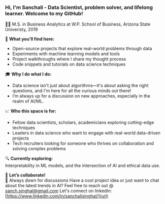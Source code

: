 ### Hi, I'm Sanchali - Data Scientist, problem solver, and lifelong learner. Welcome to my GitHub!

👩‍🎓 M.S. in Business Analytics at W.P. School of Business, Arizona State Univeristy, 2019

🌱 **What you’ll find here:**  
- Open-source projects that explore real-world problems through data  
- Experiments with machine learning models and tools  
- Project walkthroughs where I share my thought process  
- Code snippets and tutorials on data science techniques

🎓 **Why I do what I do:**  
- Data science isn't just about algorithms—it's about asking the right questions, and I'm here for all the curious minds out there!  
- I’m always up for a discussion on new approaches, especially in the realm of AI/ML.

📈 **Who this space is for:**  
- Fellow data scientists, scholars, academicians exploring cutting-edge techniques 
- Leaders in data science who want to engage with real-world data-driven projects
- Tech recruiters looking for someone who thrives on collaboration and solving complex problems

🔍 **Currently exploring:**  
Interpretability in ML models, and the intersection of AI and ethical data use.

🤝 **Let’s collaborate!**  
💬 Always down for discussions
Have a cool project idea or just want to chat about the latest trends in AI? Feel free to reach out @ sanch.singhal@gmail.com
Let's connect on linkedIn: [https://www.linkedin.com/in/sanchalisinghal/](url)

